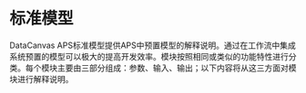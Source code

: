 # 标准模型

DataCanvas APS标准模型提供APS中预置模型的解释说明。通过在工作流中集成系统预置的模型可以极大的提高开发效率。模块按照相同或类似的功能特性进行分类。每个模块主要由三部分组成：参数、输入、输出；以下内容将从这三方面对模块进行解释说明。

